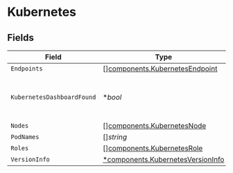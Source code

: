 # Kubernetes


## Fields

| Field                                                                                 | Type                                                                                  | Required                                                                              | Description                                                                           |
| ------------------------------------------------------------------------------------- | ------------------------------------------------------------------------------------- | ------------------------------------------------------------------------------------- | ------------------------------------------------------------------------------------- |
| `Endpoints`                                                                           | [][components.KubernetesEndpoint](../../models/components/kubernetesendpoint.md)      | :heavy_minus_sign:                                                                    | N/A                                                                                   |
| `KubernetesDashboardFound`                                                            | **bool*                                                                               | :heavy_minus_sign:                                                                    | True if the dashboard is running and accessible                                       |
| `Nodes`                                                                               | [][components.KubernetesNode](../../models/components/kubernetesnode.md)              | :heavy_minus_sign:                                                                    | N/A                                                                                   |
| `PodNames`                                                                            | []*string*                                                                            | :heavy_minus_sign:                                                                    | N/A                                                                                   |
| `Roles`                                                                               | [][components.KubernetesRole](../../models/components/kubernetesrole.md)              | :heavy_minus_sign:                                                                    | N/A                                                                                   |
| `VersionInfo`                                                                         | [*components.KubernetesVersionInfo](../../models/components/kubernetesversioninfo.md) | :heavy_minus_sign:                                                                    | N/A                                                                                   |